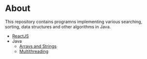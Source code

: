 # About
This repository contains programns implementing various searching, sorting, data structures and other algorithms in Java.

- [ReactJS](https://github.com/ankurjuneja/React-Java-Concepts/blob/master/ReactJs/Introduction.md)
- Java
  - [Arrays and Strings](https://github.com/ankurjuneja/React-Java-Concepts/blob/master/ArraysAndStrings/Tutorial.md)
  - [Multithreading](https://github.com/ankurjuneja/React-Java-Concepts/blob/master/Java/Multithreading.md)
  
